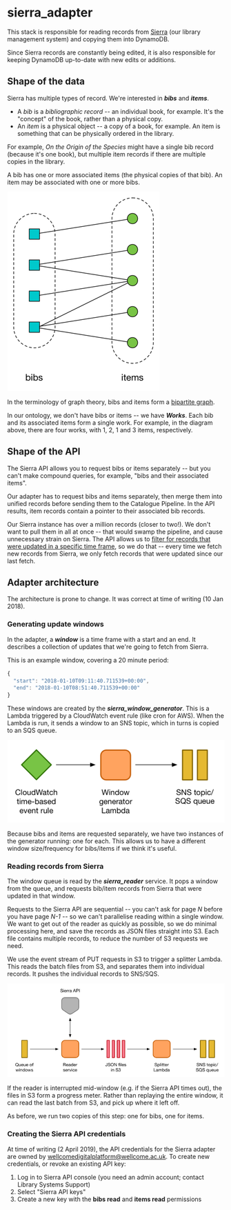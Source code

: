 # sierra\_adapter

This stack is responsible for reading records from [Sierra](https://www.iii.com/products/sierra-ils/) \(our library management system\) and copying them into DynamoDB.

Since Sierra records are constantly being edited, it is also responsible for keeping DynamoDB up-to-date with new edits or additions.

## Shape of the data

Sierra has multiple types of record. We're interested in _**bibs**_ and _**items**_.

* A _bib_ is a _bibliographic record_ -- an individual book, for example. It's the "concept" of the book, rather than a physical copy.
* An _item_ is a physical object -- a copy of a book, for example. An item is something that can be physically ordered in the library.

For example, _On the Origin of the Species_ might have a single bib record \(because it's one book\), but multiple item records if there are multiple copies in the library.

A bib has one or more associated items \(the physical copies of that bib\). An item may be associated with one or more bibs.

![](.gitbook/assets/shape_of_the_data.png)

In the terminology of graph theory, bibs and items form a [bipartite graph](https://en.wikipedia.org/wiki/Bipartite_graph).

In our ontology, we don't have bibs or items -- we have _**Works**_. Each bib and its associated items form a single work. For example, in the diagram above, there are four works, with 1, 2, 1 and 3 items, respectively.

## Shape of the API

The Sierra API allows you to request bibs or items separately -- but you can't make compound queries, for example, "bibs and their associated items".

Our adapter has to request bibs and items separately, then merge them into unified records before sending them to the Catalogue Pipeline. In the API results, item records contain a pointer to their associated bib records.

Our Sierra instance has over a million records \(closer to two!\). We don't want to pull them in all at once -- that would swamp the pipeline, and cause unnecessary strain on Sierra. The API allows us to [filter for records that were updated in a specific time frame](https://techdocs.iii.com/sierraapi/Content/zReference/queryParameters.htm), so we do that -- every time we fetch new records from Sierra, we only fetch records that were updated since our last fetch.

## Adapter architecture

The architecture is prone to change. It was correct at time of writing \(10 Jan 2018\).

### Generating update windows

In the adapter, a _**window**_ is a time frame with a start and an end. It describes a collection of updates that we're going to fetch from Sierra.

This is an example window, covering a 20 minute period:

```javascript
{
  "start": "2018-01-10T09:11:40.711539+00:00",
  "end": "2018-01-10T08:51:40.711539+00:00"
}
```

These windows are created by the _**sierra\_window\_generator**_. This is a Lambda triggered by a CloudWatch event rule \(like cron for AWS\). When the Lambda is run, it sends a window to an SNS topic, which in turns is copied to an SQS queue.

![](.gitbook/assets/window_generator.png)

Because bibs and items are requested separately, we have two instances of the generator running: one for each. This allows us to have a different window size/frequency for bibs/items if we think it's useful.

### Reading records from Sierra

The window queue is read by the _**sierra\_reader**_ service. It pops a window from the queue, and requests bib/item records from Sierra that were updated in that window.

Requests to the Sierra API are sequential -- you can't ask for page _N_ before you have page _N-1_ -- so we can't parallelise reading within a single window. We want to get out of the reader as quickly as possible, so we do minimal processing here, and save the records as JSON files straight into S3. Each file contains multiple records, to reduce the number of S3 requests we need.

We use the event stream of PUT requests in S3 to trigger a splitter Lambda. This reads the batch files from S3, and separates them into individual records. It pushes the individual records to SNS/SQS.

![](.gitbook/assets/sierra_reader.png)

If the reader is interrupted mid-window \(e.g. if the Sierra API times out\), the files in S3 form a progress meter. Rather than replaying the entire window, it can read the last batch from S3, and pick up where it left off.

As before, we run two copies of this step: one for bibs, one for items.

### Creating the Sierra API credentials

At time of writing \(2 April 2019\), the API credentials for the Sierra adapter are owned by [wellcomedigitalplatform@wellcome.ac.uk](mailto:wellcomedigitalplatform@wellcome.ac.uk). To create new credentials, or revoke an existing API key:

1. Log in to Sierra API console \(you need an admin account; contact Library Systems Support\)
2. Select "Sierra API keys"
3. Create a new key with the **bibs read** and **items read** permissions

